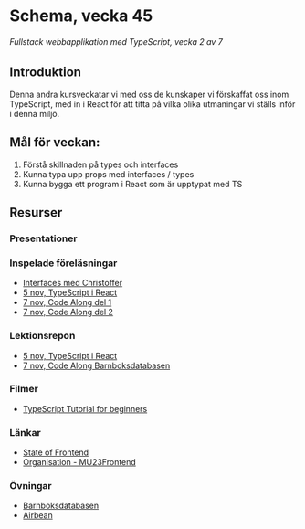 # Schema, vecka 45
###### Fullstack webbapplikation med TypeScript, vecka 2 av 7

## Introduktion

Denna andra kursveckatar vi med oss de kunskaper vi förskaffat oss inom TypeScript, med in i React för att titta på vilka olika utmaningar vi ställs inför i denna miljö.


## Mål för veckan:

1. Förstå skillnaden på types och interfaces
2. Kunna typa upp props med interfaces / types
3. Kunna bygga ett program i React som är upptypat med TS


## Resurser

### Presentationer


### Inspelade föreläsningar
* [Interfaces med Christoffer](https://vimeo.com/780124978/077297b541)
* [5 nov, TypeScript i React](https://funet.sharepoint.com/:v:/s/FrontendutvecklareYH-Fe23Karlstad/EYEAj7hEjYFEn5CaK3L2XZEBNcKL9POJf9FHu3E8XEGOyA?e=JHRhuM)
* [7 nov, Code Along del 1](https://funet.sharepoint.com/:v:/s/FrontendutvecklareYH-Fe23Karlstad/EV-t-BVHA9JBnGyWe-QdwWYBN-a42lBSMtYzs9Eck_qU_A?e=mDNfZj)
* [7 nov, Code Along del 2](https://funet.sharepoint.com/:v:/s/FrontendutvecklareYH-Fe23Karlstad/EQo8VIDdkDBAmPiPmUZ7R94BNtoVT39wkbP7DBw6TKH95A?e=ch1sxq)


### Lektionsrepon
* [5 nov, TypeScript i React](https://github.com/fu-fullstack-fe23/week-45-lecture-react)
* [7 nov, Code Along Barnboksdatabasen](https://github.com/fu-fullstack-fe23/week-45-lecture-code-along)


### Filmer
* [TypeScript Tutorial for beginners](https://www.youtube.com/watch?v=d56mG7DezGs&t=1203s)


### Länkar
* [State of Frontend](https://tsh.io/state-of-frontend/)
* [Organisation - MU23Frontend](https://github.com/MU23FRONTEND)


### Övningar
* [Barnboksdatabasen](https://github.com/fu-fullstack-fe23/week-45-exercise-childrens-books-db/tree/main)
* [Airbean](https://github.com/fu-fullstack-fe23/week-45-exercise-airbean/tree/main)
  







